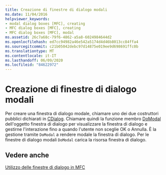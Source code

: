 ```yaml
---
title: Creazione di finestre di dialogo modali
ms.date: 11/04/2016
helpviewer_keywords:
- modal dialog boxes [MFC], creating
- MFC dialog boxes [MFC], creating
- MFC dialog boxes [MFC], modal
ms.assetid: 26c7a68c-79f6-4862-a5a8-6024984644d2
ms.openlocfilehash: ed7cc94982a46e542a5174d4d46b8013cc84ffa4
ms.sourcegitcommit: c21b05042debc97d14875e019ee9d698691ffc0b
ms.translationtype: MT
ms.contentlocale: it-IT
ms.lasthandoff: 06/09/2020
ms.locfileid: "84622972"
---
```

# <a name="creating-modal-dialog-boxes"></a>Creazione di finestre di dialogo modali

Per creare una finestra di dialogo modale, chiamare uno dei due costruttori pubblici dichiarati in [CDialog](reference/cdialog-class.md). Chiamare quindi la funzione membro [DoModal](reference/cdialog-class.md#domodal) dell'oggetto finestra di dialogo per visualizzare la finestra di dialogo e gestirne l'interazione fino a quando l'utente non sceglie OK o Annulla. È la gestione tramite `DoModal` a rendere modale la finestra di dialogo. Per le finestre di dialogo modali `DoModal` carica la risorsa finestra di dialogo.

## <a name="see-also"></a>Vedere anche

[Utilizzo delle finestre di dialogo in MFC](life-cycle-of-a-dialog-box.md)
